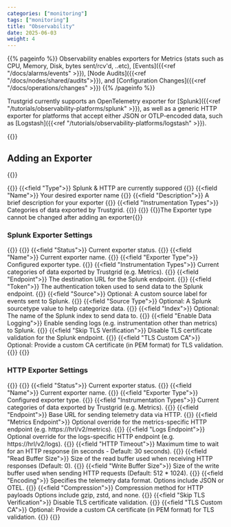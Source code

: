 ```yaml
---
categories: ["monitoring"]
tags: ["monitoring"]
title: "Observability"
date: 2025-06-03
weight: 4
---
```


{{% pageinfo %}}
Observability enables exporters for Metrics (stats such as CPU, Memory, Disk, bytes sent/rcv'd, ..etc), [Events]({{<ref "/docs/alarms/events" >}}), [Node Audits]({{<ref "/docs/nodes/shared/audits">}}), and [Configuration Changes]({{<ref "/docs/operations/changes" >}})
{{% /pageinfo %}}

Trustgrid currently supports an OpenTelemetry exporter for [Splunk]({{<ref "/tutorials/observability-platforms/splunk" >}}), as well as a generic HTTP exporter for platforms that accept either JSON or OTLP-encoded data, such as [Logstash]({{<ref "/tutorials/observability-platforms/logstash" >}}).

{{<tgimg src="observability-exporters.png" width="75%">}}

## Adding an Exporter

{{<tgimg src="create-exporter.png" width="75%">}}

{{<fields>}}
{{<field "Type">}}
Splunk & HTTP are currently suppored
{{</field >}}
{{<field "Name">}}
Your desired exporter name
{{</field>}}
{{<field "Description">}}
A brief description for your exporter
{{</field>}}
{{<field "Instrumentation Types">}}
Categories of data exported by Trustgrid.
{{</field>}}
{{</fields>}}
{{<alert>}}The Exporter type cannot be changed after adding an exporter{{</alert>}}

### Splunk Exporter Settings

{{<tgimg src="splunk-exporter.png" width="75%">}}
{{<fields>}}
{{<field "Status">}}
Current exporter status.
{{</field>}}
{{<field "Name">}}
Current exporter name.
{{</field>}}
{{<field "Exporter Type">}}
Configured exporter type.
{{</field>}}
{{<field "Instrumentation Types">}}
Current categories of data exported by Trustgrid (e.g. Metrics).
{{</field>}}
{{<field "Endpoint">}}
The destination URL for the Splunk endpoint.
{{</field>}}
{{<field "Token">}}
The authentication token used to send data to the Splunk endpoint.
{{</field>}}
{{<field "Source">}}
Optional: A custom source label for events sent to Splunk.
{{</field>}}
{{<field "Source Type">}}
Optional: A Splunk sourcetype value to help categorize data.
{{</field>}}
{{<field "Index">}}
Optional: The name of the Splunk index to send data to.
{{</field>}}
{{<field "Enable Data Logging">}}
Enable sending logs (e.g. instrumentation other than metrics) to Splunk.
{{</field>}}
{{<field "Skip TLS Verification">}}
Disable TLS certificate validation for the Splunk endpoint.
{{</field>}}
{{<field "TLS Custom CA">}}
Optional: Provide a custom CA certificate (in PEM format) for TLS validation.
{{</field>}}
{{</fields>}}

### HTTP Exporter Settings

{{<tgimg src="http-exporter.png" width="75%">}}
{{<fields>}}
{{<field "Status">}}
Current exporter status.
{{</field>}}
{{<field "Name">}}
Current exporter name.
{{</field>}}
{{<field "Exporter Type">}}
Configured exporter type.
{{</field>}}
{{<field "Instrumentation Types">}}
Current categories of data exported by Trustgrid (e.g. Metrics).
{{</field>}}
{{<field "Endpoint">}}
Base URL for sending telemetry data via HTTP.
{{</field>}}
{{<field "Metrics Endpoint">}}
Optional override for the metrics-specific HTTP endpoint (e.g. https://hrl/v2/metrics).
{{</field>}}
{{<field "Logs Endpoint">}}
Optional override for the logs-specific HTTP endpoint (e.g. https://hrl/v2/logs).
{{</field>}}
{{<field "HTTP Timeout">}}
Maximum time to wait for an HTTP response (in seconds - Default: 30 seconds).
{{</field>}}
{{<field "Read Buffer Size">}}
Size of the read buffer used when receiving HTTP responses (Default: 0).
{{</field>}}
{{<field "Write Buffer Size">}}
Size of the write buffer used when sending HTTP requests (Default: 512 \* 1024).
{{</field>}}
{{<field "Encoding">}}
Specifies the telemetry data format. Options include JSON or OTEL.
{{</field>}}
{{<field "Compression">}}
Compression method for HTTP payloads Options include gzip, zstd, and none.
{{</field>}}
{{<field "Skip TLS Verification">}}
Disable TLS certificate validation.
{{</field>}}
{{<field "TLS Custom CA">}}
Optional: Provide a custom CA certificate (in PEM format) for TLS validation.
{{</field>}}
{{</fields>}}
